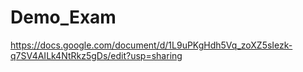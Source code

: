 # Demo_Exam
https://docs.google.com/document/d/1L9uPKgHdh5Vq_zoXZ5sIezk-q7SV4AILk4NtRkz5gDs/edit?usp=sharing

